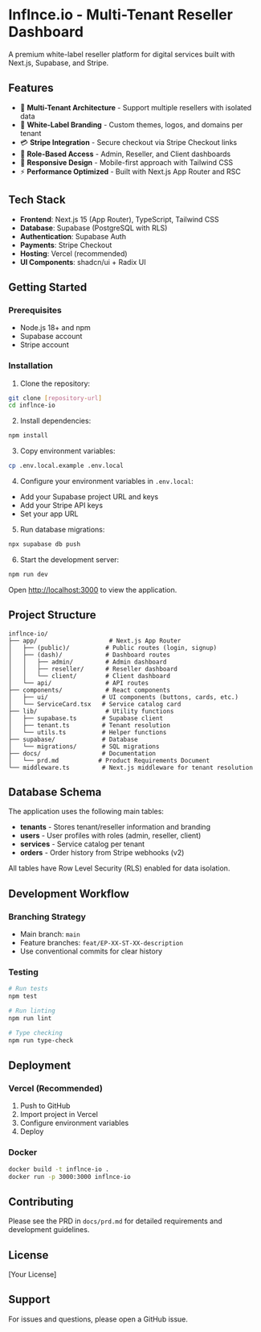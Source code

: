 # Inflnce.io - Multi-Tenant Reseller Dashboard

A premium white-label reseller platform for digital services built with Next.js, Supabase, and Stripe.

## Features

- 🏢 **Multi-Tenant Architecture** - Support multiple resellers with isolated data
- 🎨 **White-Label Branding** - Custom themes, logos, and domains per tenant
- 💳 **Stripe Integration** - Secure checkout via Stripe Checkout links
- 🔐 **Role-Based Access** - Admin, Reseller, and Client dashboards
- 📱 **Responsive Design** - Mobile-first approach with Tailwind CSS
- ⚡ **Performance Optimized** - Built with Next.js App Router and RSC

## Tech Stack

- **Frontend**: Next.js 15 (App Router), TypeScript, Tailwind CSS
- **Database**: Supabase (PostgreSQL with RLS)
- **Authentication**: Supabase Auth
- **Payments**: Stripe Checkout
- **Hosting**: Vercel (recommended)
- **UI Components**: shadcn/ui + Radix UI

## Getting Started

### Prerequisites

- Node.js 18+ and npm
- Supabase account
- Stripe account

### Installation

1. Clone the repository:
```bash
git clone [repository-url]
cd inflnce-io
```

2. Install dependencies:
```bash
npm install
```

3. Copy environment variables:
```bash
cp .env.local.example .env.local
```

4. Configure your environment variables in `.env.local`:
- Add your Supabase project URL and keys
- Add your Stripe API keys
- Set your app URL

5. Run database migrations:
```bash
npx supabase db push
```

6. Start the development server:
```bash
npm run dev
```

Open [http://localhost:3000](http://localhost:3000) to view the application.

## Project Structure

```
inflnce-io/
├── app/                    # Next.js App Router
│   ├── (public)/          # Public routes (login, signup)
│   ├── (dash)/            # Dashboard routes
│   │   ├── admin/         # Admin dashboard
│   │   ├── reseller/      # Reseller dashboard
│   │   └── client/        # Client dashboard
│   └── api/               # API routes
├── components/            # React components
│   ├── ui/               # UI components (buttons, cards, etc.)
│   └── ServiceCard.tsx   # Service catalog card
├── lib/                   # Utility functions
│   ├── supabase.ts       # Supabase client
│   ├── tenant.ts         # Tenant resolution
│   └── utils.ts          # Helper functions
├── supabase/             # Database
│   └── migrations/       # SQL migrations
├── docs/                 # Documentation
│   └── prd.md           # Product Requirements Document
└── middleware.ts         # Next.js middleware for tenant resolution
```

## Database Schema

The application uses the following main tables:

- **tenants** - Stores tenant/reseller information and branding
- **users** - User profiles with roles (admin, reseller, client)
- **services** - Service catalog per tenant
- **orders** - Order history from Stripe webhooks (v2)

All tables have Row Level Security (RLS) enabled for data isolation.

## Development Workflow

### Branching Strategy

- Main branch: `main`
- Feature branches: `feat/EP-XX-ST-XX-description`
- Use conventional commits for clear history

### Testing

```bash
# Run tests
npm test

# Run linting
npm run lint

# Type checking
npm run type-check
```

## Deployment

### Vercel (Recommended)

1. Push to GitHub
2. Import project in Vercel
3. Configure environment variables
4. Deploy

### Docker

```bash
docker build -t inflnce-io .
docker run -p 3000:3000 inflnce-io
```

## Contributing

Please see the PRD in `docs/prd.md` for detailed requirements and development guidelines.

## License

[Your License]

## Support

For issues and questions, please open a GitHub issue.
